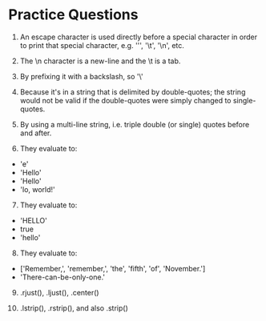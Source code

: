 # Practice Questions
1. An escape character is used directly before a special character in order to print that special character, e.g. '\'', '\t', '\n', etc.

2. The \n character is a new-line and the \t is a tab.

3. By prefixing it with a backslash, so '\\'

4. Because it's in a string that is delimited by double-quotes; the string would not be valid if the double-quotes were simply changed to single-quotes.

5. By using a multi-line string, i.e. triple double (or single) quotes before and after.

6. They evaluate to:
- 'e'
- 'Hello'
- 'Hello'
- 'lo, world!'

7. They evaluate to:
- 'HELLO'
- true
- 'hello'

8. They evaluate to:
- ['Remember,', 'remember,', 'the', 'fifth', 'of', 'November.']
- 'There-can-be-only-one.'

9. .rjust(), .ljust(), .center()

10. .lstrip(), .rstrip(), and also .strip()